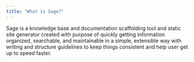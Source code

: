 ```yaml
---
title: "What is Sage?"
---
```

Sage is a knowledge base and documentation scaffolding tool and static site generator created with purpose of quickly getting information organized, searchable, and maintainable in a simple, extensible way with writing and structure guidelines to keep things consistent and help user get up to speed faster.
